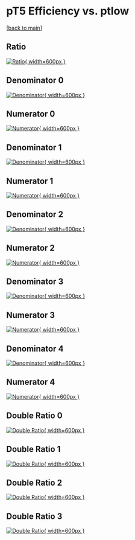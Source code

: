# pT5 Efficiency vs. ptlow

[[back to main](./)]



## Ratio

[![Ratio](../mtv/var/pT5_xtr_321_-1_eff_ptlow.png){ width=600px }](../mtv/var/pT5_xtr_321_-1_eff_ptlow.pdf)

## Denominator 0

[![Denominator](../mtv/den/pT5_xtr_321_-1_eff_ptlow_den0.png){ width=600px }](../mtv/den/pT5_xtr_321_-1_eff_ptlow_den0.pdf)

## Numerator 0

[![Numerator](../mtv/num/pT5_xtr_321_-1_eff_ptlow_num0.png){ width=600px }](../mtv/num/pT5_xtr_321_-1_eff_ptlow_num0.pdf)

## Denominator 1

[![Denominator](../mtv/den/pT5_xtr_321_-1_eff_ptlow_den1.png){ width=600px }](../mtv/den/pT5_xtr_321_-1_eff_ptlow_den1.pdf)

## Numerator 1

[![Numerator](../mtv/num/pT5_xtr_321_-1_eff_ptlow_num1.png){ width=600px }](../mtv/num/pT5_xtr_321_-1_eff_ptlow_num1.pdf)

## Denominator 2

[![Denominator](../mtv/den/pT5_xtr_321_-1_eff_ptlow_den2.png){ width=600px }](../mtv/den/pT5_xtr_321_-1_eff_ptlow_den2.pdf)

## Numerator 2

[![Numerator](../mtv/num/pT5_xtr_321_-1_eff_ptlow_num2.png){ width=600px }](../mtv/num/pT5_xtr_321_-1_eff_ptlow_num2.pdf)

## Denominator 3

[![Denominator](../mtv/den/pT5_xtr_321_-1_eff_ptlow_den3.png){ width=600px }](../mtv/den/pT5_xtr_321_-1_eff_ptlow_den3.pdf)

## Numerator 3

[![Numerator](../mtv/num/pT5_xtr_321_-1_eff_ptlow_num3.png){ width=600px }](../mtv/num/pT5_xtr_321_-1_eff_ptlow_num3.pdf)

## Denominator 4

[![Denominator](../mtv/den/pT5_xtr_321_-1_eff_ptlow_den4.png){ width=600px }](../mtv/den/pT5_xtr_321_-1_eff_ptlow_den4.pdf)

## Numerator 4

[![Numerator](../mtv/num/pT5_xtr_321_-1_eff_ptlow_num4.png){ width=600px }](../mtv/num/pT5_xtr_321_-1_eff_ptlow_num4.pdf)

## Double Ratio 0

[![Double Ratio](../mtv/ratio/pT5_xtr_321_-1_eff_ptlow_ratio0.png){ width=600px }](../mtv/ratio/pT5_xtr_321_-1_eff_ptlow_ratio0.pdf)

## Double Ratio 1

[![Double Ratio](../mtv/ratio/pT5_xtr_321_-1_eff_ptlow_ratio1.png){ width=600px }](../mtv/ratio/pT5_xtr_321_-1_eff_ptlow_ratio1.pdf)

## Double Ratio 2

[![Double Ratio](../mtv/ratio/pT5_xtr_321_-1_eff_ptlow_ratio2.png){ width=600px }](../mtv/ratio/pT5_xtr_321_-1_eff_ptlow_ratio2.pdf)

## Double Ratio 3

[![Double Ratio](../mtv/ratio/pT5_xtr_321_-1_eff_ptlow_ratio3.png){ width=600px }](../mtv/ratio/pT5_xtr_321_-1_eff_ptlow_ratio3.pdf)

